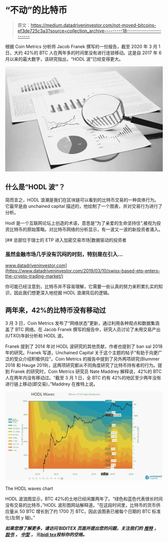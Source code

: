 # “不动”的比特币

> 原文：<https://medium.datadriveninvestor.com/not-moved-bitcoins-ef3de725c3a3?source=collection_archive---------18----------------------->

根据 Coin Metrics 分析师 Jacob Franek 撰写的一份报告，截至 2020 年 3 月 1 日，大约 42%的 BTC 人在两年多的时间里没有进行连锁移动。这是自 2017 年 6 月以来的最大数字，该研究指出，“HODL 波”已经变得更大。

![](img/359695767d7ba12b4202e5b70150b02c.png)

## 什么是“HODL 波”？

简而言之，HODL 浪潮是我们在区块链可以看到的比特币交易的一种具体行为。它最早是由 unchained capital 描述的，他绘制了一个图表，并对交易行为进行了分析。

Hodl 是一个互联网论坛上创造的术语，意思是“为了亲爱的生命坚持住”,被视为投资比特币的原始策略。对比特币网络的分析显示，有一波又一波的新投资者涌入。

[](https://www.datadriveninvestor.com/2019/03/10/swiss-based-etp-enters-the-crypto-trading-market/) [## 总部位于瑞士的 ETP 进入加密交易市场|数据驱动的投资者

### 虽然金融市场几乎没有沉闷的时刻，特别是在引入…

www.datadriveninvestor.com](https://www.datadriveninvestor.com/2019/03/10/swiss-based-etp-enters-the-crypto-trading-market/) 

你可能已经注意到，比特币并不容易理解，它需要一些认真的努力来积累扎实的知识，因此我们想更深入地挖掘 HODL 浪潮背后的逻辑。

## 两年来，42%的比特币没有移动过

3 月 3 日，Coin Metrics 发布了“网络状态”更新，通过利用各种观点和数据集涵盖了 BTC 网络。在 Jacob Franek 撰写的报告中，研究人员讨论了未用交易产出(UTXO)年龄分析和 HODL 波。

Franek 提到了 2014 年对 HODL 波研究的其他贡献，作者也提到了 ban sal 2018 年的研究。Franek 写道，Unchained Capital 关于这个主题的帖子“有助于向更广泛的受众介绍积极供应”。Coin Metrics 的报告中提到了另外两项研究(Blummer 2018 和 Hauge 2019)，这两项研究都从不同角度研究了比特币持有者的行为。提到 Franek 的研究时，Coin Metrics 研究员 Nate Maddrey 解释说，42%的 BTC 人在两年内没有移动过。“截至 3 月 1 日，全 BTC 约有 42%的地区至少两年没有进行链上移动(即交易)，”Maddrey 在推特上说。

![](img/3b1325859db2bbe90370d83f1d106047.png)

The HODL waves chart

HODL 波浪图显示，BTC 42%的土地已经闲置两年了。“绿色和蓝色代表很长时间没有交易的比特币，”HODL 波形图网站解释道。“在这段时间里，比特币的货币供应量从 50 BTC 增长到了约 1700 万 BTC，因此该图表已被每个日期的 BTC 标准化(左侧 y 轴)。”

***如果您想了解更多，请访问 BIDITEX 页面并提出您的问题，关注我们的*** [***推特***](https://twitter.com/biditex_com) ***，*** [***脸书***](https://www.facebook.com/biditex/) ***，*** [***中型***](https://medium.com/@biditex) ***，*** 用[***bidi tex***](http://www.biditex.com/)***投标你的空格。***